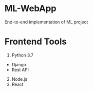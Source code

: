 # ML-WebApp
End-to-end implementation of ML project

# Frontend Tools
1. Python 3.7
  - Django
  - Rest API
2. Node.js
3. React
